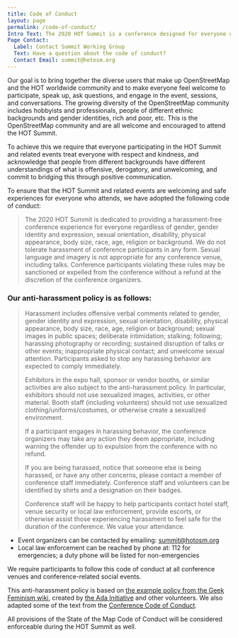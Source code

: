 ```yaml
---
title: Code of Conduct
layout: page
permalink: /code-of-conduct/
Intro Text: The 2020 HOT Summit is a conference designed for everyone using and interested in OpenStreetMap and humanitarian mapping.
Page Contact:
  Label: Contact Summit Working Group
  Text: Have a question about the code of conduct?
  Contact Email: summit@hotosm.org
---
```


Our goal is to bring together the diverse users that make up OpenStreetMap and the HOT worldwide community and to make everyone feel welcome to participate, speak up, ask questions, and engage in the event, sessions, and conversations. The growing diversity of the OpenStreetMap community includes hobbyists and professionals, people of different ethnic backgrounds and gender identities, rich and poor, etc. This is the OpenStreetMap community and are all welcome and encouraged to attend the HOT Summit.
    
To achieve this we require that everyone participating in the HOT Summit and related events treat everyone with respect and kindness, and acknowledge that people from different backgrounds have different understandings of what is offensive, derogatory, and unwelcoming, and commit to bridging this through positive communication.
    
To ensure that the HOT Summit and related events are welcoming and safe experiences for everyone who attends, we have adopted the following code of conduct:
        
> The 2020 HOT Summit is dedicated to providing a harassment-free conference experience for everyone regardless of gender, gender identity and expression, sexual orientation, disability, physical appearance, body size, race, age, religion or background. We do not tolerate harassment of conference participants in any form. Sexual language and imagery is not appropriate for any conference venue, including talks. Conference participants violating these rules may be sanctioned or expelled from the conference without a refund at the discretion of the conference organizers. 

### Our anti-harassment policy is as follows: 
    
> Harassment includes offensive verbal comments related to gender, gender identity and expression, sexual orientation, disability, physical appearance, body size, race, age, religion or background; sexual images in public spaces; deliberate intimidation; stalking; following; harassing photography or recording; sustained disruption of talks or other events; inappropriate physical contact; and unwelcome sexual attention. Participants asked to stop any harassing behavior are expected to comply immediately.
> 
> Exhibitors in the expo hall, sponsor or vendor booths, or similar activities are also subject to the anti-harassment policy. In particular, exhibitors should not use sexualized images, activities, or other material. Booth staff (including volunteers) should not use sexualized clothing/uniforms/costumes, or otherwise create a sexualized environment.
> 
> If a participant engages in harassing behavior, the conference organizers may take any action they deem appropriate, including warning the offender up to expulsion from the conference with no refund.
> 
> If you are being harassed, notice that someone else is being harassed, or have any other concerns, please contact a member of conference staff immediately. Conference staff and volunteers can be identified by shirts and a designation on their badges. 
> 
> Conference staff will be happy to help participants contact hotel staff, venue security or local law enforcement, provide escorts, or otherwise assist those experiencing harassment to feel safe for the duration of the conference. We value your attendance.
  * Event organizers can be contacted by emailing: [summit@hotosm.org](mailto:summit@hotosm.org)
  * Local law enforcement can be reached by phone at: 112 for emergencies; a duty phone will be listed for non-emergencies

We require participants to follow this code of conduct at all conference venues and conference-related social events.
    
This anti-harassment policy is based on [the example policy from the Geek Feminism wiki](http://geekfeminism.wikia.com/wiki/Conference_anti-harassment), created by [the Ada Initiative](https://adainitiative.org/) and other volunteers. We also adapted some of the text from the [Conference Code of Conduct](http://confcodeofconduct.com/).

All provisions of the State of the Map Code of Conduct will be considered enforceable during the HOT Summit as well. 
